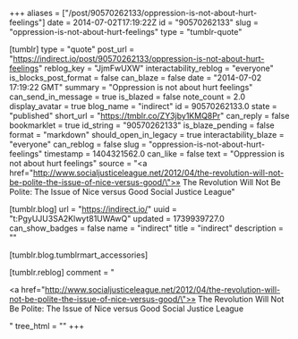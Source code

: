 +++
aliases = ["/post/90570262133/oppression-is-not-about-hurt-feelings"]
date = 2014-07-02T17:19:22Z
id = "90570262133"
slug = "oppression-is-not-about-hurt-feelings"
type = "tumblr-quote"

[tumblr]
type = "quote"
post_url = "https://indirect.io/post/90570262133/oppression-is-not-about-hurt-feelings"
reblog_key = "JjmFwUXW"
interactability_reblog = "everyone"
is_blocks_post_format = false
can_blaze = false
date = "2014-07-02 17:19:22 GMT"
summary = "Oppression is not about hurt feelings"
can_send_in_message = true
is_blazed = false
note_count = 2.0
display_avatar = true
blog_name = "indirect"
id = 90570262133.0
state = "published"
short_url = "https://tmblr.co/ZY3jby1KMQ8Pr"
can_reply = false
bookmarklet = true
id_string = "90570262133"
is_blaze_pending = false
format = "markdown"
should_open_in_legacy = true
interactability_blaze = "everyone"
can_reblog = false
slug = "oppression-is-not-about-hurt-feelings"
timestamp = 1404321562.0
can_like = false
text = "Oppression is not about hurt feelings"
source = "<a href=\"http://www.socialjusticeleague.net/2012/04/the-revolution-will-not-be-polite-the-issue-of-nice-versus-good/\">» The Revolution Will Not Be Polite: The Issue of Nice versus Good Social Justice League</a>"

[tumblr.blog]
url = "https://indirect.io/"
uuid = "t:PgyUJU3SA2Klwyt81UWAwQ"
updated = 1739939727.0
can_show_badges = false
name = "indirect"
title = "indirect"
description = ""

[tumblr.blog.tumblrmart_accessories]

[tumblr.reblog]
comment = "<p><a href=\"http://www.socialjusticeleague.net/2012/04/the-revolution-will-not-be-polite-the-issue-of-nice-versus-good/\">» The Revolution Will Not Be Polite: The Issue of Nice versus Good Social Justice League</a></p>"
tree_html = ""
+++
